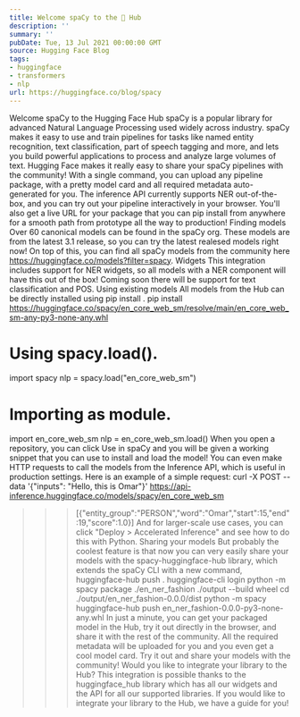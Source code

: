 ```yaml
---
title: Welcome spaCy to the 🤗 Hub
description: ''
summary: ''
pubDate: Tue, 13 Jul 2021 00:00:00 GMT
source: Hugging Face Blog
tags:
- huggingface
- transformers
- nlp
url: https://huggingface.co/blog/spacy
---
```


Welcome spaCy to the Hugging Face Hub
spaCy is a popular library for advanced Natural Language Processing used widely across industry. spaCy makes it easy to use and train pipelines for tasks like named entity recognition, text classification, part of speech tagging and more, and lets you build powerful applications to process and analyze large volumes of text.
Hugging Face makes it really easy to share your spaCy pipelines with the community! With a single command, you can upload any pipeline package, with a pretty model card and all required metadata auto-generated for you. The inference API currently supports NER out-of-the-box, and you can try out your pipeline interactively in your browser. You'll also get a live URL for your package that you can pip install
from anywhere for a smooth path from prototype all the way to production!
Finding models
Over 60 canonical models can be found in the spaCy org. These models are from the latest 3.1 release, so you can try the latest realesed models right now! On top of this, you can find all spaCy models from the community here https://huggingface.co/models?filter=spacy.
Widgets
This integration includes support for NER widgets, so all models with a NER component will have this out of the box! Coming soon there will be support for text classification and POS.
Using existing models
All models from the Hub can be directly installed using pip install
.
pip install https://huggingface.co/spacy/en_core_web_sm/resolve/main/en_core_web_sm-any-py3-none-any.whl
# Using spacy.load().
import spacy
nlp = spacy.load("en_core_web_sm")
# Importing as module.
import en_core_web_sm
nlp = en_core_web_sm.load()
When you open a repository, you can click Use in spaCy
and you will be given a working snippet that you can use to install and load the model!
You can even make HTTP requests to call the models from the Inference API, which is useful in production settings. Here is an example of a simple request:
curl -X POST --data '{"inputs": "Hello, this is Omar"}' https://api-inference.huggingface.co/models/spacy/en_core_web_sm
>>> [{"entity_group":"PERSON","word":"Omar","start":15,"end":19,"score":1.0}]
And for larger-scale use cases, you can click "Deploy > Accelerated Inference" and see how to do this with Python.
Sharing your models
But probably the coolest feature is that now you can very easily share your models with the spacy-huggingface-hub
library, which extends the spaCy
CLI with a new command, huggingface-hub push
.
huggingface-cli login
python -m spacy package ./en_ner_fashion ./output --build wheel
cd ./output/en_ner_fashion-0.0.0/dist
python -m spacy huggingface-hub push en_ner_fashion-0.0.0-py3-none-any.whl
In just a minute, you can get your packaged model in the Hub, try it out directly in the browser, and share it with the rest of the community. All the required metadata will be uploaded for you and you even get a cool model card.
Try it out and share your models with the community!
Would you like to integrate your library to the Hub?
This integration is possible thanks to the huggingface_hub
library which has all our widgets and the API for all our supported libraries. If you would like to integrate your library to the Hub, we have a guide for you!